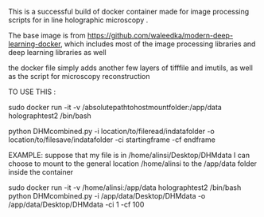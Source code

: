 This is a successful build of docker container made for image processing scripts for in line holographic microscopy .

The base image is from https://github.com/waleedka/modern-deep-learning-docker, which includes most of the image processing libraries and
deep learning libraries as well


the docker file simply adds another few layers of tifffile and imutils, as well as the script for microscopy reconstruction

TO USE THIS :

sudo docker run -it -v /absolutepathtohostmountfolder:/app/data holographtest2 /bin/bash

python DHMcombined.py -i location/to/fileread/indatafolder -o location/to/filesave/indatafolder -ci startingframe -cf endframe

EXAMPLE:
suppose that my file is in /home/alinsi/Desktop/DHMdata
I can choose to mount to the general location /home/alinsi to the /app/data folder inside the container

sudo docker run -it -v /home/alinsi:/app/data holographtest2 /bin/bash
python DHMcombined.py -i /app/data/Desktop/DHMdata -o /app/data/Desktop/DHMdata -ci 1 -cf 100

